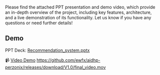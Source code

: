 Please find the attached PPT presentation and demo video, which provide an in-depth overview of the project, including key features, architecture, and a live demonstration of its functionality. Let us know if you have any questions or need further details!

## Demo
PPT Deck: [Recommendation_system.pptx](Recommendation_system.pptx)

📹 [Video Demo](#) https://github.com/ewfx/aidhp-perzonix/releases/download/V1.0/final_video.mov